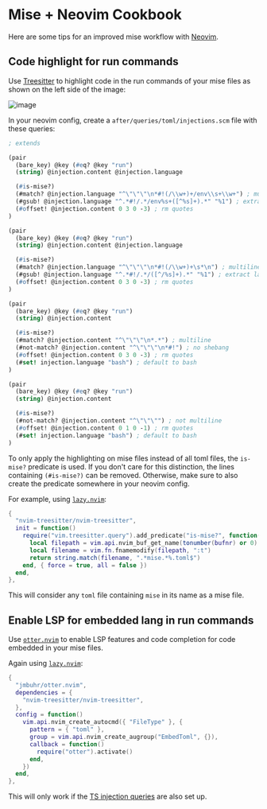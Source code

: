 # Mise + Neovim Cookbook

Here are some tips for an improved mise workflow with [Neovim](https://github.com/neovim/neovim).

## Code highlight for run commands

Use [Treesitter](https://github.com/nvim-treesitter/nvim-treesitter) to highlight code in the run commands of your mise files as shown on the left side of the image:

![image](https://github.com/user-attachments/assets/2961163b-1e6b-4ff6-b2e6-29eb53afc7e5)

In your neovim config, create a `after/queries/toml/injections.scm` file with these queries:

```scm
; extends

(pair
  (bare_key) @key (#eq? @key "run")
  (string) @injection.content @injection.language

  (#is-mise?)
  (#match? @injection.language "^\"\"\"\n*#!(/\\w+)+/env\\s+\\w+") ; multiline shebang using env
  (#gsub! @injection.language "^.*#!/.*/env%s+([^%s]+).*" "%1") ; extract lang
  (#offset! @injection.content 0 3 0 -3) ; rm quotes
)

(pair
  (bare_key) @key (#eq? @key "run")
  (string) @injection.content @injection.language

  (#is-mise?)
  (#match? @injection.language "^\"\"\"\n*#!(/\\w+)+\s*\n") ; multiline shebang
  (#gsub! @injection.language "^.*#!/.*/([^/%s]+).*" "%1") ; extract lang
  (#offset! @injection.content 0 3 0 -3) ; rm quotes
)

(pair
  (bare_key) @key (#eq? @key "run")
  (string) @injection.content

  (#is-mise?)
  (#match? @injection.content "^\"\"\"\n*.*") ; multiline
  (#not-match? @injection.content "^\"\"\"\n*#!") ; no shebang
  (#offset! @injection.content 0 3 0 -3) ; rm quotes
  (#set! injection.language "bash") ; default to bash
)

(pair
  (bare_key) @key (#eq? @key "run")
  (string) @injection.content

  (#is-mise?)
  (#not-match? @injection.content "^\"\"\"") ; not multiline
  (#offset! @injection.content 0 1 0 -1) ; rm quotes
  (#set! injection.language "bash") ; default to bash
)
```

To only apply the highlighting on mise files instead of all toml files, the `is-mise?` predicate is used. If you don't care for this distinction, the lines containing `(#is-mise?)` can be removed.
Otherwise, make sure to also create the predicate somewhere in your neovim config.

For example, using [`lazy.nvim`](https://github.com/folke/lazy.nvim):

```lua
{
  "nvim-treesitter/nvim-treesitter",
  init = function()
    require("vim.treesitter.query").add_predicate("is-mise?", function(_, _, bufnr, _)
      local filepath = vim.api.nvim_buf_get_name(tonumber(bufnr) or 0)
      local filename = vim.fn.fnamemodify(filepath, ":t")
      return string.match(filename, ".*mise.*%.toml$")
    end, { force = true, all = false })
  end,
},
```

This will consider any `toml` file containing `mise` in its name as a mise file.

## Enable LSP for embedded lang in run commands

Use [`otter.nvim`](https://github.com/jmbuhr/otter.nvim) to enable LSP features and code completion for code embedded in your mise files.

Again using [`lazy.nvim`](https://github.com/folke/lazy.nvim):

```lua
{
  "jmbuhr/otter.nvim",
  dependencies = {
    "nvim-treesitter/nvim-treesitter",
  },
  config = function()
    vim.api.nvim_create_autocmd({ "FileType" }, {
      pattern = { "toml" },
      group = vim.api.nvim_create_augroup("EmbedToml", {}),
      callback = function()
        require("otter").activate()
      end,
    })
  end,
},
```

This will only work if the [TS injection queries](#code-highlight-for-run-commands) are also set up.
